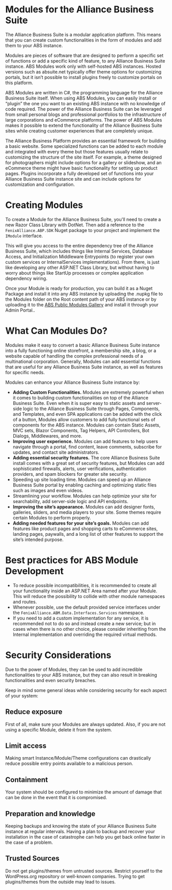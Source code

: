 # Modules for the Alliance Business Suite

The Alliance Business Suite is a modular application platform. This means that you can create custom functionalities in the form of modules and add them to your ABS instance.

Modules are pieces of software that are designed to perform a specific set of functions or add a specific kind of feature, to any Alliance Business Suite instance. ABS Modules work only with self-hosted ABS instances. Hosted versions such as absuite.net typically offer theme options for customizing portals, but it isn’t possible to install plugins freely to customize portals on this platform.

ABS Modules are written in C#, the programming language for the Alliance Business Suite itself. When using ABS Modules, you can easily install or “plugin” the one you want to an existing ABS instance with no knowledge of code required. The power of the Alliance Business Suite can be leveraged from small personal blogs and professional portfolios to the infrastructure of large corporations and eCommerce platforms. The power of ABS Modules makes it possible to extend the functionality of the Alliance Business Suite sites while creating customer experiences that are completely unique.

The Alliance Business Platform provides an essential framework for building a basic website. Some specialized functions can be added to each module and integrated with every theme but those features usually relate to customizing the structure of the site itself. For example, a theme designed for photographers might include options for a gallery or slideshow, and an eCommerce theme might have basic functionality for setting up product pages. Plugins incorporate a fully developed set of functions into your Alliance Business Suite instance site and can include options for customization and configuration.

# Creating Modules

To create a Module for the Alliance Business Suite, you'll need to create a new Razor Class Library with DotNet. Then add a reference to the `FenixAlliance.ABP.SDK` Nuget package to your project and implement the `IModule` interface.

This will give you access to the entire dependency tree of the Alliance Business Suite, which includes things like Internal Services, Database Access, and Initialization Middleware Entrypoints (to register your own custom services or InternalServices implementations). From there, is just like developing any other ASP.NET Class Library, but without having to worry about things like StartUp processes or complex application dependency wiring.

Once your Module is ready for production, you can build it as a Nuget Package and install it into any ABS instance by uploading the .nupkg file to the Modules folder on the Root content path of your ABS instance or by uploading it to the [ABS Public Modules Gallery](https://gallery.absuite.net) and install it through your Admin Portal..



# What Can Modules Do?
Modules make it easy to convert a basic Alliance Business Suite instance into a fully functioning online storefront, a membership site, a blog, or a website capable of handling the complex professional needs of a multinational corporation. Generally, Modules can add essential functions that are useful for any Alliance Business Suite instance, as well as features for specific needs.

Modules can enhance your Alliance Business Suite instance by:
- **Adding Custom Functionalities.** Modules are extremely powerful when it comes to building custom functionalities on top of the Alliance Business Suite. Even when it is super easy to static assets and server-side logic to the Alliance Business Suite through Pages, Components, and Templates, and even SPA applications can be added with the click of a button, Modules allow customers to add fully functional sets of components for the ABS instance. Modules can contain Static Assets, MVC sets, Blazor Components, Tag Helpers, API Controllers, Bot Dialogs, Middlewares, and more.
- **Improving user experience.** Modules can add features to help users navigate through a portal, find content, leave comments, subscribe for updates, and contact site administrators.
- **Adding essential security features.** The core Alliance Business Suite install comes with a great set of security features, but Modules can add sophisticated firewalls, alerts, user verifications, authentication providers, and spam blockers for greater site security.
- Speeding up site loading time. Modules can speed up an Alliance Business Suite portal by enabling caching and optimizing static files such as images and even videos.
- Streamlining your workflow. Modules can help optimize your site for searchability, add server-side logic and API endpoints.
- **Improving the site’s appearance.** Modules can add designer fonts, galleries, sliders, and media players to your site. Some themes require certain Modules to perform properly.
- **Adding needed features for your site’s goals.** Modules can add features like product pages and shopping carts to eCommerce sites, landing pages, paywalls, and a long list of other features to support the site’s intended purpose.

# Best practices for ABS Module Development

- To reduce possible incompatibilities, it is recommended to create all your functionality inside an ASP.NET Area named after your Module. This will reduce the possibility to collide with other module namespaces and routes.  
- Whenever possible, use the default provided service interfaces under the `FenixAlliance.ABM.Data.Interfaces.Services` namespace.
- If you need to add a custom implementation for any service, it is recommended not to do so and instead create a new service; but in cases when there is no other choice, please consider inheriting from the Internal implementation and overriding the required virtual methods.

# Security Considerations

Due to the power of Modules, they can be used to add incredible functionalities to your ABS instance, but they can also result in breaking functionalities and even security breaches. 

Keep in mind some general ideas while considering security for each aspect of your system:

## Reduce exposure
First of all, make sure your Modules are always updated. Also, if you are not using a specific Module, delete it from the system.

## Limit access

Making smart Instance/Module/Theme configurations can drastically reduce possible entry points available to a malicious person.

## Containment

Your system should be configured to minimize the amount of damage that can be done in the event that it is compromised.

## Preparation and knowledge

Keeping backups and knowing the state of your Alliance Business Suite instance at regular intervals. Having a plan to backup and recover your installation in the case of catastrophe can help you get back online faster in the case of a problem.

## Trusted Sources

Do not get plugins/themes from untrusted sources. Restrict yourself to the WordPress.org repository or well-known companies. Trying to get plugins/themes from the outside may lead to issues.







